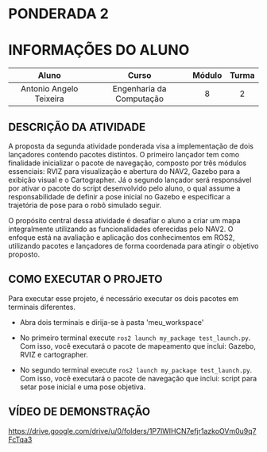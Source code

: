 # PONDERADA 2

# INFORMAÇÕES DO ALUNO
Aluno | Curso | Módulo | Turma
:---: | :---: | :---: | :---:
Antonio Angelo Teixeira | Engenharia da Computação | 8 | 2


## DESCRIÇÃO DA ATIVIDADE


A proposta da segunda atividade ponderada visa a implementação de dois lançadores contendo pacotes distintos. O primeiro lançador tem como finalidade inicializar o pacote de navegação, composto por três módulos essenciais: RVIZ para visualização e abertura do NAV2, Gazebo para a exibição visual e o Cartographer. Já o segundo lançador será responsável por ativar o pacote do script desenvolvido pelo aluno, o qual assume a responsabilidade de definir a pose inicial no Gazebo e especificar a trajetória de pose para o robô simulado seguir.

O propósito central dessa atividade é desafiar o aluno a criar um mapa integralmente utilizando as funcionalidades oferecidas pelo NAV2. O enfoque está na avaliação e aplicação dos conhecimentos em ROS2, utilizando pacotes e lançadores de forma coordenada para atingir o objetivo proposto.



## COMO EXECUTAR O PROJETO

Para executar esse projeto, é necessário executar os dois pacotes em terminais diferentes.

- Abra dois terminais e dirija-se à pasta 'meu_workspace'

- No primeiro terminal execute ```ros2 launch my_package test_launch.py```. Com isso, você executará o pacote de mapeamento que inclui: Gazebo, RVIZ e cartographer.

- No segundo terminal execute ```ros2 launch my_package test_launch.py```. Com isso, você executará o pacote de navegação que inclui: script para setar pose inicial e uma pose objetiva.


## VÍDEO DE DEMONSTRAÇÃO    

https://drive.google.com/drive/u/0/folders/1P7lWIHCN7efjr1azkoOVm0u9q7FcTqa3









